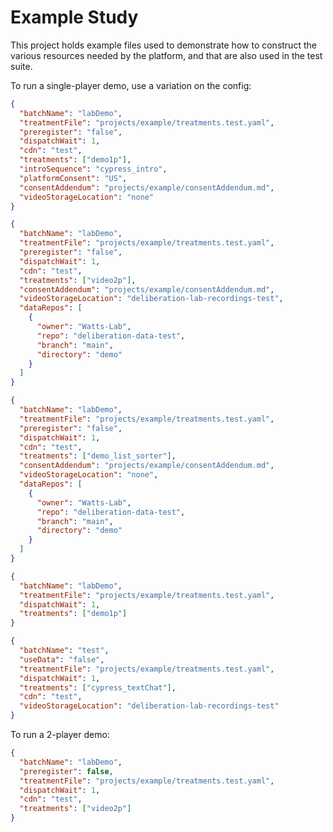 # Example Study

This project holds example files used to demonstrate how to construct the various resources needed by the platform, and that are also used in the test suite.

To run a single-player demo, use a variation on the config:

```json
{
  "batchName": "labDemo",
  "treatmentFile": "projects/example/treatments.test.yaml",
  "preregister": "false",
  "dispatchWait": 1,
  "cdn": "test",
  "treatments": ["demo1p"],
  "introSequence": "cypress_intro",
  "platformConsent": "US",
  "consentAddendum": "projects/example/consentAddendum.md",
  "videoStorageLocation": "none"
}
```

```json
{
  "batchName": "labDemo",
  "treatmentFile": "projects/example/treatments.test.yaml",
  "preregister": "false",
  "dispatchWait": 1,
  "cdn": "test",
  "treatments": ["video2p"],
  "consentAddendum": "projects/example/consentAddendum.md",
  "videoStorageLocation": "deliberation-lab-recordings-test",
  "dataRepos": [
    {
      "owner": "Watts-Lab",
      "repo": "deliberation-data-test",
      "branch": "main",
      "directory": "demo"
    }
  ]
}
```

```json
{
  "batchName": "labDemo",
  "treatmentFile": "projects/example/treatments.test.yaml",
  "preregister": "false",
  "dispatchWait": 1,
  "cdn": "test",
  "treatments": ["demo_list_sorter"],
  "consentAddendum": "projects/example/consentAddendum.md",
  "videoStorageLocation": "none",
  "dataRepos": [
    {
      "owner": "Watts-Lab",
      "repo": "deliberation-data-test",
      "branch": "main",
      "directory": "demo"
    }
  ]
}
```

```json
{
  "batchName": "labDemo",
  "treatmentFile": "projects/example/treatments.test.yaml",
  "dispatchWait": 1,
  "treatments": ["demo1p"]
}
```

```json
{
  "batchName": "test",
  "useData": "false",
  "treatmentFile": "projects/example/treatments.test.yaml",
  "dispatchWait": 1,
  "treatments": ["cypress_textChat"],
  "cdn": "test",
  "videoStorageLocation": "deliberation-lab-recordings-test"
}
```

To run a 2-player demo:

```json
{
  "batchName": "labDemo",
  "preregister": false,
  "treatmentFile": "projects/example/treatments.test.yaml",
  "dispatchWait": 1,
  "cdn": "test",
  "treatments": ["video2p"]
}
```
